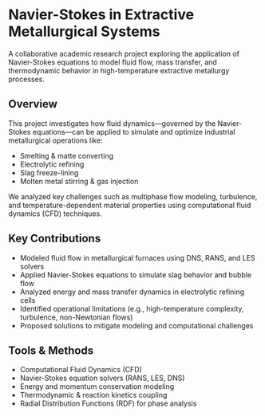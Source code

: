 # Navier-Stokes in Extractive Metallurgical Systems

A collaborative academic research project exploring the application of Navier-Stokes equations to model fluid flow, mass transfer, and thermodynamic behavior in high-temperature extractive metallurgy processes.

## Overview

This project investigates how fluid dynamics—governed by the Navier-Stokes equations—can be applied to simulate and optimize industrial metallurgical operations like:

- Smelting & matte converting  
- Electrolytic refining  
- Slag freeze-lining  
- Molten metal stirring & gas injection

We analyzed key challenges such as multiphase flow modeling, turbulence, and temperature-dependent material properties using computational fluid dynamics (CFD) techniques.

## Key Contributions

- Modeled fluid flow in metallurgical furnaces using DNS, RANS, and LES solvers
- Applied Navier-Stokes equations to simulate slag behavior and bubble flow
- Analyzed energy and mass transfer dynamics in electrolytic refining cells
- Identified operational limitations (e.g., high-temperature complexity, turbulence, non-Newtonian flows)
- Proposed solutions to mitigate modeling and computational challenges

## Tools & Methods

- Computational Fluid Dynamics (CFD)
- Navier-Stokes equation solvers (RANS, LES, DNS)
- Energy and momentum conservation modeling
- Thermodynamic & reaction kinetics coupling
- Radial Distribution Functions (RDF) for phase analysis

